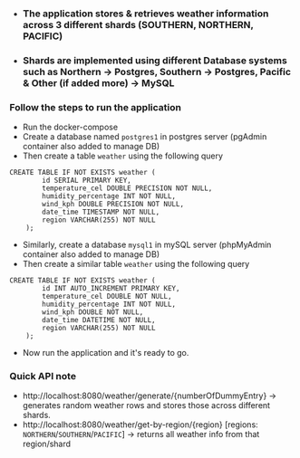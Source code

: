 - ### The application stores & retrieves weather information across 3 different shards (SOUTHERN, NORTHERN, PACIFIC)
- ### Shards are implemented using different Database systems such as Northern -> Postgres, Southern -> Postgres, Pacific & Other (if added more) -> MySQL

### Follow the steps to run the application
- Run the docker-compose
- Create a database named `postgres1` in postgres server (pgAdmin container also added to manage DB)
- Then create a table `weather` using the following query
````shell
CREATE TABLE IF NOT EXISTS weather (
        id SERIAL PRIMARY KEY,
        temperature_cel DOUBLE PRECISION NOT NULL,
        humidity_percentage INT NOT NULL,
        wind_kph DOUBLE PRECISION NOT NULL,
        date_time TIMESTAMP NOT NULL,
        region VARCHAR(255) NOT NULL
    );
````
- Similarly, create a database `mysql1` in mySQL server (phpMyAdmin container also added to manage DB)
- Then create a similar table `weather` using the following query
````shell
CREATE TABLE IF NOT EXISTS weather (
        id INT AUTO_INCREMENT PRIMARY KEY,
        temperature_cel DOUBLE NOT NULL,
        humidity_percentage INT NOT NULL,
        wind_kph DOUBLE NOT NULL,
        date_time DATETIME NOT NULL,
        region VARCHAR(255) NOT NULL
    );
````
- Now run the application and it's ready to go.
### Quick API note
- http://localhost:8080/weather/generate/{numberOfDummyEntry} -> generates random weather rows and stores those across different shards.
- http://localhost:8080/weather/get-by-region/{region} [regions: ``NORTHERN``/``SOUTHERN``/``PACIFIC``] -> returns all weather info from that region/shard